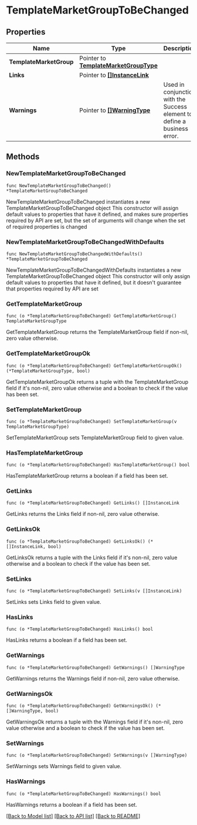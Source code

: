 # TemplateMarketGroupToBeChanged

## Properties

Name | Type | Description | Notes
------------ | ------------- | ------------- | -------------
**TemplateMarketGroup** | Pointer to [**TemplateMarketGroupType**](TemplateMarketGroupType.md) |  | [optional] 
**Links** | Pointer to [**[]InstanceLink**](InstanceLink.md) |  | [optional] 
**Warnings** | Pointer to [**[]WarningType**](WarningType.md) | Used in conjunction with the Success element to define a business error. | [optional] 

## Methods

### NewTemplateMarketGroupToBeChanged

`func NewTemplateMarketGroupToBeChanged() *TemplateMarketGroupToBeChanged`

NewTemplateMarketGroupToBeChanged instantiates a new TemplateMarketGroupToBeChanged object
This constructor will assign default values to properties that have it defined,
and makes sure properties required by API are set, but the set of arguments
will change when the set of required properties is changed

### NewTemplateMarketGroupToBeChangedWithDefaults

`func NewTemplateMarketGroupToBeChangedWithDefaults() *TemplateMarketGroupToBeChanged`

NewTemplateMarketGroupToBeChangedWithDefaults instantiates a new TemplateMarketGroupToBeChanged object
This constructor will only assign default values to properties that have it defined,
but it doesn't guarantee that properties required by API are set

### GetTemplateMarketGroup

`func (o *TemplateMarketGroupToBeChanged) GetTemplateMarketGroup() TemplateMarketGroupType`

GetTemplateMarketGroup returns the TemplateMarketGroup field if non-nil, zero value otherwise.

### GetTemplateMarketGroupOk

`func (o *TemplateMarketGroupToBeChanged) GetTemplateMarketGroupOk() (*TemplateMarketGroupType, bool)`

GetTemplateMarketGroupOk returns a tuple with the TemplateMarketGroup field if it's non-nil, zero value otherwise
and a boolean to check if the value has been set.

### SetTemplateMarketGroup

`func (o *TemplateMarketGroupToBeChanged) SetTemplateMarketGroup(v TemplateMarketGroupType)`

SetTemplateMarketGroup sets TemplateMarketGroup field to given value.

### HasTemplateMarketGroup

`func (o *TemplateMarketGroupToBeChanged) HasTemplateMarketGroup() bool`

HasTemplateMarketGroup returns a boolean if a field has been set.

### GetLinks

`func (o *TemplateMarketGroupToBeChanged) GetLinks() []InstanceLink`

GetLinks returns the Links field if non-nil, zero value otherwise.

### GetLinksOk

`func (o *TemplateMarketGroupToBeChanged) GetLinksOk() (*[]InstanceLink, bool)`

GetLinksOk returns a tuple with the Links field if it's non-nil, zero value otherwise
and a boolean to check if the value has been set.

### SetLinks

`func (o *TemplateMarketGroupToBeChanged) SetLinks(v []InstanceLink)`

SetLinks sets Links field to given value.

### HasLinks

`func (o *TemplateMarketGroupToBeChanged) HasLinks() bool`

HasLinks returns a boolean if a field has been set.

### GetWarnings

`func (o *TemplateMarketGroupToBeChanged) GetWarnings() []WarningType`

GetWarnings returns the Warnings field if non-nil, zero value otherwise.

### GetWarningsOk

`func (o *TemplateMarketGroupToBeChanged) GetWarningsOk() (*[]WarningType, bool)`

GetWarningsOk returns a tuple with the Warnings field if it's non-nil, zero value otherwise
and a boolean to check if the value has been set.

### SetWarnings

`func (o *TemplateMarketGroupToBeChanged) SetWarnings(v []WarningType)`

SetWarnings sets Warnings field to given value.

### HasWarnings

`func (o *TemplateMarketGroupToBeChanged) HasWarnings() bool`

HasWarnings returns a boolean if a field has been set.


[[Back to Model list]](../README.md#documentation-for-models) [[Back to API list]](../README.md#documentation-for-api-endpoints) [[Back to README]](../README.md)


